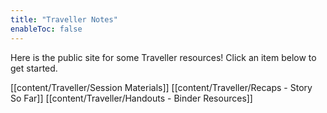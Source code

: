 ```yaml
---
title: "Traveller Notes"
enableToc: false
---
```


Here is the public site for some Traveller resources! Click an item below to get started.

[[content/Traveller/Session Materials]]
[[content/Traveller/Recaps - Story So Far]]
[[content/Traveller/Handouts - Binder Resources]]
